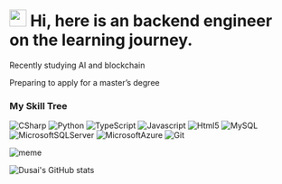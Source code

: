<h1><img src="https://emojis.slackmojis.com/emojis/images/1531849430/4246/blob-sunglasses.gif?1531849430" width="30"/> Hi, here is an backend engineer on the learning journey.</h1>

Recently studying AI and blockchain

Preparing to apply for a master’s degree

<h3>My Skill Tree</h3>
<p>
  <img alt="CSharp" src="https://img.shields.io/badge/-CSharp-8DD6F9?style=flat-square&logo=Csharp&logoColor=white" />
  <img alt="Python" src="https://img.shields.io/badge/-Python-46a2f1?style=flat-square&logo=python&logoColor=white%22%20/%3E" />
  <img alt="TypeScript" src="https://img.shields.io/badge/-TypeScript-007ACC?style=flat-square&logo=Typescript&logoColor=white" />
  <img alt="Javascript" src="https://img.shields.io/badge/-Javascript-5849BE?style=flat-square&logo=Javascript&logoColor=white" />
  <img alt="Html5" src="https://img.shields.io/badge/-HTML5-B7178C?style=flat-square&logo=html5&logoColor=white" />
  <img alt="MySQL" src="https://img.shields.io/badge/-MySQL-DD0031?style=flat-square&logo=MySQL&logoColor=white" />
  <img alt="MicrosoftSQLServer" src="https://img.shields.io/badge/-Microsoft%20SQL%20Server-43853d?style=flat-square&logo=Microsoft%20SQL%20Server&logoColor=white" />
  <img alt="MicrosoftAzure" src="https://img.shields.io/badge/-Microsoft%20Azure-CC6699?style=flat-square&logo=MicrosoftAzure&logoColor=white" />
  <img alt="Git" src="https://img.shields.io/badge/-Git-F05032?style=flat-square&logo=git&logoColor=white" />
</p>

<div>
  <img src="https://i.imgur.com/ntUhSON.jpg" alt="meme">
</div>

 ![Dusai's GitHub stats](https://github-readme-stats.vercel.app/api?username=Pelly0524)
